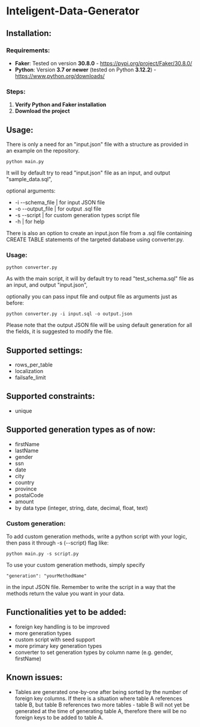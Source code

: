 # Inteligent-Data-Generator

## Installation:

### Requirements:
- **Faker**: Tested on version **30.8.0** - https://pypi.org/project/Faker/30.8.0/
- **Python**: Version **3.7 or newer** (tested on Python **3.12.2**) - https://www.python.org/downloads/

### Steps:

1. **Verify Python and Faker installation**
2. **Download the project**
  
## Usage:

There is only a need for an "input.json" file with a structure as provided in an example on the repository.

```
python main.py
```
It will by default try to read "input.json" file as an input, and output "sample_data.sql",

optional arguments:
- -i --schema_file | for input JSON file 
- -o --output_file | for output .sql file
- -s --script | for custom generation types script file
- -h | for help

There is also an option to create an input.json file from a .sql file containing CREATE TABLE statements of the targeted database using converter.py.

### Usage:

```
python converter.py
```
As with the main script, it will by default try to read "test_schema.sql" file as an input, and output "input.json",

optionally you can pass input file and output file as arguments just as before: 

```
python converter.py -i input.sql -o output.json
```

Please note that the output JSON file will be using default generation for all the fields, it is suggested to modify the file.

## Supported settings:
- rows_per_table
- localization
- failsafe_limit

## Supported constraints:
- unique

## Supported generation types as of now:
- firstName
- lastName
- gender
- ssn
- date
- city
- country
- province
- postalCode
- amount
- by data type (integer, string, date, decimal, float, text)

### Custom generation:
To add custom generation methods, write a python script with your logic, then pass it through -s (--script) flag like:
```
python main.py -s script.py
```
To use your custom generation methods, simply specify 
```
"generation": "yourMethodName"
```
in the input JSON file. Remember to write the script in a way that the methods return the value you want in your data.

## Functionalities yet to be added:
- foreign key handling is to be improved
- more generation types
- custom script with seed support
- more primary key generation types
- converter to set generation types by column name (e.g. gender, firstName)

## Known issues:
- Tables are generated one-by-one after being sorted by the number of foreign key columns. If there is a situation where table A references table B, but table B references two more tables - table B will not yet be generated at the time of generating table A, therefore there will be no foreign keys to be added to table A.